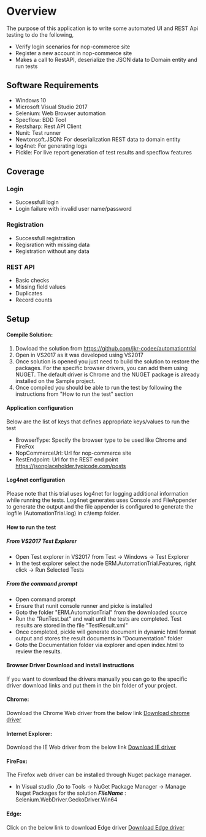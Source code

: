 # Overview #
The purpose of this application is to write some automated UI and REST Api testing to do the following,
- Verify login scenarios for nop-commerce site
- Register a new account in nop-commerce site
- Makes a call to RestAPI, deserialize the JSON data to Domain entity and run tests

## Software Requirements
- Windows 10
- Microsoft Visual Studio 2017
- Selenium: Web Browser automation
- Specflow: BDD Tool
- Restsharp: Rest API Client
- Nunit: Test runner
- Newtonsoft.JSON: For deserialization REST data to domain entity
- log4net: For generating logs
- Pickle: For live report generation of test results and specflow features

## Coverage #
### Login
- Successfull login
- Login failure with invalid user name/password

### Registration
- Successfull registration
- Regisration with missing data
- Registration without any data

### REST API
- Basic checks
- Missing field values
- Duplicates
- Record counts

## Setup #
#### Compile Solution:
1. Dowload the solution from https://github.com/jkr-codee/automationtrial
2. Open in VS2017 as it was developed using VS2017
3. Once solution is opened you just need to build the solution to restore the packages. For the specific browser drivers, you can add them using NUGET. The default driver is Chrome and the NUGET package is already installed on the Sample project.   
4. Once compiled you should be able to run the test by following the instructions from "How to run the test" section

#### Application configuration
Below are the list of keys that defines appropriate keys/values to run the test
- BrowserType: Specify the browser type to be used like Chrome and FireFox
- NopCommerceUrl: Url for nop-commerce site
- RestEndpoint: Url for the REST end point https://jsonplaceholder.typicode.com/posts

#### Log4net configuration
Please note that this trial uses log4net for logging additional information while running the tests. Log4net generates uses Console and FileAppender to generate the output and the file appender is configured to generate the logfile (AutomationTrial.log) in c:\temp folder. 

#### How to run the test
##### From VS2017 Test Explorer
- Open Test explorer in VS2017 from Test -> Windows -> Test Explorer
- In the test explorer select the node ERM.AutomationTrial.Features, right click -> Run Selected Tests
##### From the command prompt
- Open command prompt
- Ensure that nunit console runner and picke is installed
- Goto the folder "ERM.AutomationTrial" from the downloaded source
- Run the "RunTest.bat" and wait until the tests are completed. Test results are stored in the file "TestResult.xml"
- Once completed, pickle will generate document in dynamic html format output and stores the result documents in "Documentation" folder
- Goto the Documentation folder via explorer and open index.html to review the results.

#### Browser Driver Download and install instructions
If you want to download the drivers manually you can go to the specific driver download links and put them in the bin folder of your project. 

#### Chrome:
Download the Chrome Web driver from the below link
[Download chrome driver](https://sites.google.com/a/chromium.org/chromedriver/downloads)
#### Internet Explorer:
Download the IE Web driver from the below link
[Download IE driver](http://selenium-release.storage.googleapis.com/3.4/IEDriverServer_x64_3.4.0.zip) 
#### FireFox:
The Firefox web driver can be installed through Nuget package manager.
- In Visual studio ,Go to Tools -> NuGet Package Manager -> Manage Nuget Packages for the solution
***FileName*** : Selenium.WebDriver.GeckoDriver.Win64
#### Edge:
Click on the below link to download Edge driver
[Download Edge driver](https://www.microsoft.com/en-us/download/details.aspx?id=48212)


